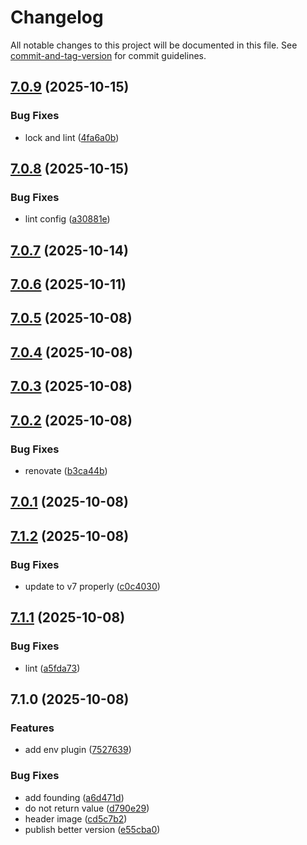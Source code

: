 # Changelog

All notable changes to this project will be documented in this file. See [commit-and-tag-version](https://github.com/absolute-version/commit-and-tag-version) for commit guidelines.

## [7.0.9](https://github.com/Cap-go/capacitor-env/compare/7.0.8...7.0.9) (2025-10-15)


### Bug Fixes

* lock and lint ([4fa6a0b](https://github.com/Cap-go/capacitor-env/commit/4fa6a0b92918726c9ff5217bb0520703df331137))

## [7.0.8](https://github.com/Cap-go/capacitor-env/compare/7.0.7...7.0.8) (2025-10-15)


### Bug Fixes

* lint config ([a30881e](https://github.com/Cap-go/capacitor-env/commit/a30881ee630e8d92db18abc69c2eaaf7fd65d08a))

## [7.0.7](https://github.com/Cap-go/capacitor-env/compare/7.0.6...7.0.7) (2025-10-14)

## [7.0.6](https://github.com/Cap-go/capacitor-env/compare/7.0.5...7.0.6) (2025-10-11)

## [7.0.5](https://github.com/Cap-go/capacitor-env/compare/7.0.4...7.0.5) (2025-10-08)

## [7.0.4](https://github.com/Cap-go/capacitor-env/compare/7.0.3...7.0.4) (2025-10-08)

## [7.0.3](https://github.com/Cap-go/capacitor-env/compare/7.0.2...7.0.3) (2025-10-08)

## [7.0.2](https://github.com/Cap-go/capacitor-env/compare/7.0.1...7.0.2) (2025-10-08)


### Bug Fixes

* renovate ([b3ca44b](https://github.com/Cap-go/capacitor-env/commit/b3ca44b028fc370c098255bd69573401859d2df2))

## [7.0.1](https://github.com/Cap-go/capacitor-env/compare/7.1.2...7.0.1) (2025-10-08)

## [7.1.2](https://github.com/Cap-go/capacitor-plugins/compare/7.1.1...7.1.2) (2025-10-08)


### Bug Fixes

* update to v7 properly ([c0c4030](https://github.com/Cap-go/capacitor-plugins/commit/c0c40305c0e8991c75e6c7e64c3e3f49b313c626))

## [7.1.1](https://github.com/Cap-go/capacitor-plugins/compare/7.1.0...7.1.1) (2025-10-08)


### Bug Fixes

* lint ([a5fda73](https://github.com/Cap-go/capacitor-plugins/commit/a5fda739763c0ef707b8311d03cfc509b53e665e))

## 7.1.0 (2025-10-08)


### Features

* add env plugin ([7527639](https://github.com/Cap-go/capacitor-plugins/commit/75276391256b7e932517473cffb324294f2d7426))


### Bug Fixes

* add founding ([a6d471d](https://github.com/Cap-go/capacitor-plugins/commit/a6d471d7fd7ee03178d745dd0a2f83b639616b2e))
* do not return value ([d790e29](https://github.com/Cap-go/capacitor-plugins/commit/d790e2945930a39dc3e16593bd002f43b9f5d7bf))
* header image ([cd5c7b2](https://github.com/Cap-go/capacitor-plugins/commit/cd5c7b2aad826d77b15bb73347c7224b274918ff))
* publish better version ([e55cba0](https://github.com/Cap-go/capacitor-plugins/commit/e55cba0a6a0e570b7b9545564e5c5d29ac2c8d75))
